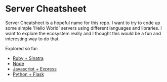 # Server Cheatsheet

Server Cheatsheet is a hopeful name for this repo. I want to try to code up some simple 'Hello World' servers using different languages and libraries. I want to explore the ecosystem really and I thought this would be a fun and interesting way to do that.

Explored so far:

- [Ruby + Sinatra](./ruby-sinatra)
- [Node](./js-node)
- [Javascript + Express](./js-express)
- [Python + Flask](./python-flask)